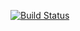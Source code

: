 [![Build Status](https://travis-ci.org/nimirum/ohtu-viikko1.svg?branch=master)](https://travis-ci.org/nimirum/ohtu-viikko1)
